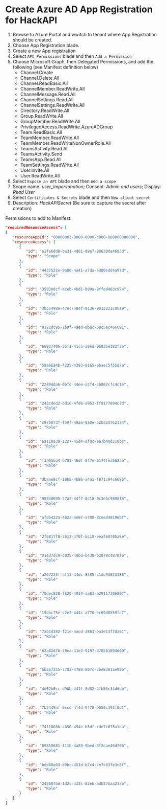 # Create Azure AD App Registration for HackAPI

1. Browse to Azure Portal and wwitch to tenant where App Registration should be created.
1. Choose App Registration blade.
1. Create a new App registration
1. Select `API Permissions` blade and then `Add a Permission`
1. Choose Microsoft Graph, then Delegated Permissions, and add the following (see Manifest definition below)
    * Channel.Create
    * Channel.Delete.All
    * Channel.ReadBasic.All
    * ChannelMember.ReadWrite.All
    * ChannelMessage.Read.All
    * ChannelSettings.Read.All
    * ChannelSettings.ReadWrite.All
    * Directory.ReadWrite.All
    * Group.ReadWrite.All
    * GroupMember.ReadWrite.All
    * PrivilegedAccess.ReadWrite.AzureADGroup
    * Team.ReadBasic.All
    * TeamMember.ReadWrite.All
    * TeamMember.ReadWriteNonOwnerRole.All
    * TeamsActivity.Read.All
    * TeamsActivity.Send
    * TeamsApp.Read.All
    * TeamSettings.ReadWrite.All
    * User.Invite.All
    * User.ReadWrite.All
1. Select `Expose an API` blade and then `Add a scope`
1. Scope name: *user_impersonation*; Consent: *Admin and users*; Display: *Read User*
1. Select `Certificates & Secrets` blade and then `New client secret`
1. Description: *HackAPISecret* (Be sure to capture the secret after creation)




Permissions to add to Manifest:
```json
"requiredResourceAccess": [
{
   "resourceAppId": "00000003-0000-0000-c000-000000000000",
   "resourceAccess": [
      {
         "id": "e1fe6dd8-ba31-4d61-89e7-88639da4683d",
         "type": "Scope"
      },
      {
         "id": "4437522e-9a86-4a41-a7da-e380edd4a97d",
         "type": "Role"
      },
      {
         "id": "35930dcf-aceb-4bd1-b99a-8ffed403c974",
         "type": "Role"
      },
      {
         "id": "3b55498e-47ec-484f-8136-9013221c06a9",
         "type": "Role"
      },
      {
         "id": "0121dc95-1b9f-4aed-8bac-58c5ac466691",
         "type": "Role"
      },
      {
         "id": "660b7406-55f1-41ca-a0ed-0b035e182f3e",
         "type": "Role"
      },
      {
         "id": "59a6b24b-4225-4393-8165-ebaec5f55d7a",
         "type": "Role"
      },
      {
         "id": "2280dda6-0bfd-44ee-a2f4-cb867cfc4c1e",
         "type": "Role"
      },
      {
         "id": "243cded2-bd16-4fd6-a953-ff8177894c3d",
         "type": "Role"
      },
      {
         "id": "c97b873f-f59f-49aa-8a0e-52b32d762124",
         "type": "Role"
      },
      {
         "id": "6a118a39-1227-45d4-af0c-ea7b40d210bc",
         "type": "Role"
      },
      {
         "id": "f3a65bd4-b703-46df-8f7e-0174fea562aa",
         "type": "Role"
      },
      {
         "id": "dbaae8cf-10b5-4b86-a4a1-f871c94c6695",
         "type": "Role"
      },
      {
         "id": "98830695-27a2-44f7-8c18-0c3ebc9698f6",
         "type": "Role"
      },
      {
         "id": "afdb422a-4b2a-4e07-a708-8ceed48196bf",
         "type": "Role"
      },
      {
         "id": "2f6817f8-7b12-4f0f-bc18-eeaf60705a9e",
         "type": "Role"
      },
      {
         "id": "01e37dc9-c035-40bd-b438-b2879c4870a6",
         "type": "Role"
      },
      {
         "id": "a267235f-af13-44dc-8385-c1dc93023186",
         "type": "Role"
      },
      {
         "id": "70dec828-f620-4914-aa83-a29117306807",
         "type": "Role"
      },
      {
         "id": "19dbc75e-c2e2-444c-a770-ec69d8559fc7",
         "type": "Role"
      },
      {
         "id": "7ab1d382-f21e-4acd-a863-ba3e13f7da61",
         "type": "Role"
      },
      {
         "id": "62a82d76-70ea-41e2-9197-370581804d09",
         "type": "Role"
      },
      {
         "id": "5b567255-7703-4780-807c-7be8301ae99b",
         "type": "Role"
      },
      {
         "id": "4d02b0cc-d90b-441f-8d82-4fb55c34d6bb",
         "type": "Role"
      },
      {
         "id": "7b2449af-6ccd-4f4d-9f78-e550c193f0d1",
         "type": "Role"
      },
      {
         "id": "741f803b-c850-494e-b5df-cde7c675a1ca",
         "type": "Role"
      },
      {
         "id": "09850681-111b-4a89-9bed-3f2cae46d706",
         "type": "Role"
      },
      {
         "id": "bdd80a03-d9bc-451d-b7c4-ce7c63fe3c8f",
         "type": "Role"
      },
      {
         "id": "242607bd-1d2c-432c-82eb-bdb27baa23ab",
         "type": "Role"
      }
   ]
}
```
